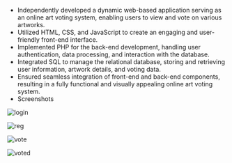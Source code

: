 - Independently developed a dynamic web-based application serving as an online art voting system, enabling users to view and vote on various artworks.
- Utilized HTML, CSS, and JavaScript to create an engaging and user-friendly front-end interface.
- Implemented PHP for the back-end development, handling user authentication, data processing, and interaction with the database.
- Integrated SQL to manage the relational database, storing and retrieving user information, artwork details, and voting data.
- Ensured seamless integration of front-end and back-end components, resulting in a fully functional and visually appealing online art voting system.
- Screenshots
  
![login](https://github.com/Mehak-Kamran/Online-Art-Voting-System/assets/130895685/cccd4222-eb32-4ea0-8080-ecf8cf0dafac)

![reg](https://github.com/Mehak-Kamran/Online-Art-Voting-System/assets/130895685/14e6f670-fb89-473b-9341-524f8c811242)

![vote](https://github.com/Mehak-Kamran/Online-Art-Voting-System/assets/130895685/a509af03-3a71-4ba8-bd1c-c4ff94e8b16f)

![voted](https://github.com/Mehak-Kamran/Online-Art-Voting-System/assets/130895685/0e806ff5-b0cc-4111-af7c-e8284c76580f)

